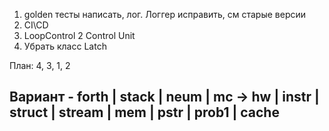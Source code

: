 1. golden тесты написать, лог. Логгер исправить, см старые версии
2. CI\CD
3. LoopControl 2 Control Unit
4. Убрать класс Latch

План: 4, 3, 1, 2

## Вариант - forth | stack | neum | mc -> hw | instr | struct | stream | mem | pstr | prob1 | cache



